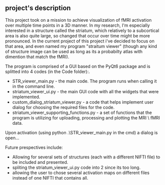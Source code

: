 ## project's description

This project took on a mission to achieve visualization of fMRI activation over multiple time points in a 3D manner.
In my research, I'm especially interested in a structure called the striatum, which relatively to a subcortical area is also quite large, so changed that occur over time might be more pronounced.
In the current project of this project i've decided to focus on that area, and even named my program "straitum viewer" (though any kind of structure image can be used as long as its a probabilty atlas with dimention that match the fMRI).

The program is comprised of a GUI based on the PyQt6 package and is splitted into 4 codes (in the Code folder):.
* STR_viewer_main.py - the main code. The program runs when calling it in the command line.
* striatum_viewer_ui.py - the main GUI code with all the widgets that were implemented.
* custom_dialog_striatum_viewer.py - a code that helps implement user dialog for choosing the required files for the code.
* striatum_viewer_supporting_functions.py - a set of functions that the program is utilizing for uploading, processing and plotting the MRI \ fMRI data.

Upon activation (using python .\STR_viewer_main.py in the cmd) a dialog is open...

Future prespectives include:
* Allowing for several sets of structures (each with a different NIFTI file) to be included and presented.
* spliting the striatum_viewer_ui.py code into 2 since its too long.
* allowing the user to chose several activation maps on different files instead of one NIFTI that contains all.

